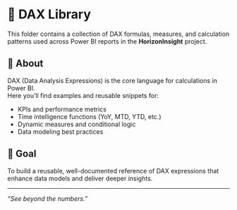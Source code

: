 # 🧩 DAX Library

This folder contains a collection of DAX formulas, measures, and calculation patterns used across Power BI reports in the **HorizonInsight** project.

## 📘 About
DAX (Data Analysis Expressions) is the core language for calculations in Power BI.  
Here you’ll find examples and reusable snippets for:
- KPIs and performance metrics  
- Time intelligence functions (YoY, MTD, YTD, etc.)  
- Dynamic measures and conditional logic  
- Data modeling best practices  

## 🧠 Goal
To build a reusable, well-documented reference of DAX expressions that enhance data models and deliver deeper insights.

---

*“See beyond the numbers.”*
